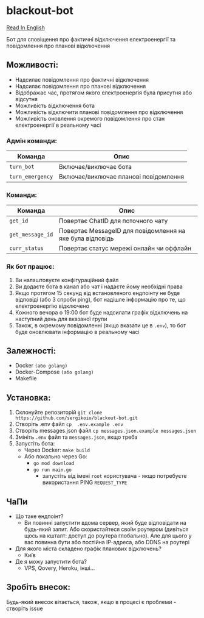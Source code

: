 # blackout-bot
[Read In English](README.md)

Бот для сповіщення про фактичні відключення електроенергії та повідомлення про планові відключення

## Можливості:
- Надсилає повідомлення про фактичні відключення
- Надсилає повідомлення про планові відключення
- Відображає час, протягом якого електроенергія була присутня або відсутня
- Можливість відключення бота
- Можливість відключити планові повідомлення про відключення
- Можливість оновлення окремого повідомлення про стан електроенергії в реальному часі

### Адмін команди:
| Команда          | Опис                                  |
|------------------|---------------------------------------|
| `turn_bot`       | Включає/виключає бота                 |
| `turn_emergency` | Включає/виключає планові повідомлення |

### Команди:
| Команда          | Опис                                                      |
|------------------|-----------------------------------------------------------|
| `get_id`         | Повертає ChatID для поточного чату                        |
| `get_message_id` | Повертає MessageID для повідомлення на яке була відповідь |
| `curr_status`    | Повертає статус мережі онлайн чи оффлайн                  |

### Як бот працює:
1. Ви налаштовуєте конфігураційний файл
2. Ви додаєте бота в канал або чат і надаєте йому необхідні права
3. Якщо протягом 15 секунд від встановленого ендпоінту не буде відповіді (або 3 спроби ping), бот надішле інформацію про те, що електроенергію відключено
4. Кожного вечора о 19:00 бот буде надсилати графік відключень на наступний день для вказаної групи
5. Також, в окремому повідомленні (якщо вказати це в `.env`), то бот буде оновлювати інформацію в реальному часі

## Залежності:
- Docker `(або golang)`
- Docker-Compose `(або golang)`
- Makefile

## Установка:
1. Склонуйте репозиторій `git clone https://github.com/sergikoio/blackout-bot.git`
2. Створіть .env файл `cp  .env.example .env`
3. Створіть messages.json файл `cp messages.json.example messages.json`
4. Змініть `.env` файл та `messages.json`, якщо треба
5. Запустіть бота:
   - Через Docker: `make build`
   - Або локально через Go:
      - `go mod download`
      - `go run main.go`
        - запустіть від імені `root` користувача - якщо потребуєте використання PING `REQUEST_TYPE`

## ЧаПи
- Що таке ендпоінт?
   - Ви повинні запустити вдома сервер, який буде відповідати на будь-який запит. Або скористайтеся своїм роутером (дивіться щось на кшталт: доступ до роутера глобально). Але для цього у вас повинна бути або постійна IP-адреса, або DDNS на роутері
- Для якого міста складено графік планових відключень?
   - Київ
- Де я можу запустити бота?
   - VPS, Qovery, Heroku, інші...

## Зробіть внесок:
Будь-який внесок вітається, також, якщо в процесі є проблеми - створіть issue